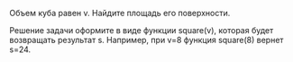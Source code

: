 Объем куба равен v. Найдите площадь его поверхности.

Решение задачи оформите в виде функции square(v), которая будет возвращать
результат s. Например, при v=8 функция square(8) вернет s=24.
